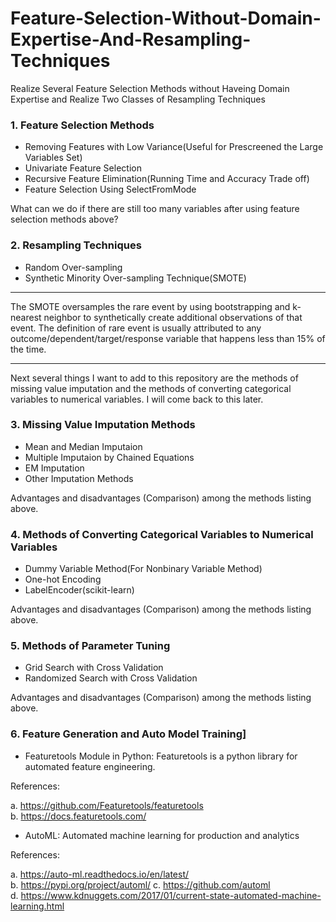 # Feature-Selection-Without-Domain-Expertise-And-Resampling-Techniques
Realize Several Feature Selection Methods without Haveing Domain Expertise and Realize Two Classes of Resampling Techniques

### 1. Feature Selection Methods

* Removing Features with Low Variance(Useful for Prescreened the Large Variables Set)    
* Univariate Feature Selection
* Recursive Feature Elimination(Running Time and Accuracy Trade off)   
* Feature Selection Using SelectFromMode

What can we do if there are still too many variables after using feature selection methods above?

### 2. Resampling Techniques
* Random Over-sampling
* Synthetic Minority Over-sampling Technique(SMOTE)

***
The SMOTE oversamples the rare event by using bootstrapping and k-nearest neighbor to synthetically create additional observations of that event. The definition of rare event is usually attributed to any outcome/dependent/target/response variable that happens less than 15% of the time. 
***

Next several things I want to add to this repository are the methods of missing value imputation and the methods of converting categorical variables to numerical variables. I will come back to this later.

### 3. Missing Value Imputation Methods
* Mean and Median Imputaion
* Multiple Imputaion by Chained Equations
* EM Imputation
* Other Imputation Methods

Advantages and disadvantages (Comparison) among the methods listing above.

### 4. Methods of Converting Categorical Variables to Numerical Variables
* Dummy Variable Method(For Nonbinary Variable Method)
* One-hot Encoding
* LabelEncoder(scikit-learn)

Advantages and disadvantages (Comparison) among the methods listing above.

### 5. Methods of Parameter Tuning
* Grid Search with Cross Validation
* Randomized Search with Cross Validation

Advantages and disadvantages (Comparison) among the methods listing above.

### 6. Feature Generation and Auto Model Training]
* Featuretools Module in Python: Featuretools is a python library for automated feature engineering.

References: 

a. https://github.com/Featuretools/featuretools     
b. https://docs.featuretools.com/

* AutoML: Automated machine learning for production and analytics

References: 

a. https://auto-ml.readthedocs.io/en/latest/  
b. https://pypi.org/project/automl/
c. https://github.com/automl  
d. https://www.kdnuggets.com/2017/01/current-state-automated-machine-learning.html

